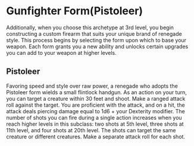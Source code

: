 # Gunfighter Form(Pistoleer)

Additionally, when you choose this archetype at 3rd level, you begin constructing a custom firearm that suits your unique brand of renegade style. This process begins by selecting the form upon which to base your weapon. Each form grants you a new ability and unlocks certain upgrades you can add to your weapon at higher levels.

## Pistoleer

Favoring speed and style over raw power, a renegade who adopts the Pistoleer form wields a small flintlock handgun. As an action on your turn, you can target a creature within 30 feet and shoot. Make a ranged attack roll against the target. You are proficient with the attack, and on a hit, the attack deals piercing damage equal to 1d6 + your Dexterity modifier. The number of shots you can fire during a single action increases when you reach higher levels in this subclass: two shots at 5th level, three shots at 11th level, and four shots at 20th level. The shots can target the same creature or different creatures. Make a separate attack roll for each shot.